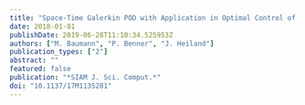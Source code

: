 ```yaml
---
title: "Space-Time Galerkin POD with Application in Optimal Control of Semi-linear Parabolic Partial Differential Equations"
date: 2018-01-01
publishDate: 2019-06-28T11:10:34.525953Z
authors: ["M. Baumann", "P. Benner", "J. Heiland"]
publication_types: ["2"]
abstract: ""
featured: false
publication: "*SIAM J. Sci. Comput.*"
doi: "10.1137/17M1135281"
---
```


